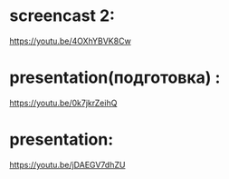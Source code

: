 # screencast 2:
https://youtu.be/4OXhYBVK8Cw
# presentation(подготовка) :
https://youtu.be/0k7jkrZeihQ
# presentation:
https://youtu.be/jDAEGV7dhZU

